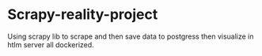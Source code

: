 # Scrapy-reality-project
Using scrapy lib to scrape and then save data to postgress then visualize in htlm server all dockerized.
